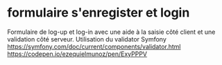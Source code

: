 # formulaire s'enregister et login 
Formulaire de log-up et log-in avec une aide à la saisie côté client et une validation côté serveur.
Utilisation du validator Symfony https://symfony.com/doc/current/components/validator.html
https://codepen.io/ezequielmunoz/pen/ExyPPPV
